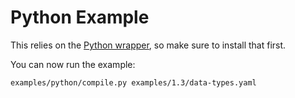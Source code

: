 Python Example
==============

This relies on the [Python wrapper](../../wrappers/python/), so make sure to install that first.

You can now run the example:

    examples/python/compile.py examples/1.3/data-types.yaml
